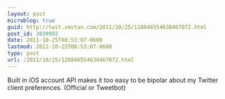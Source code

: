 ```yaml
---
layout: post
microblog: true
guid: http://twit.vmstan.com/2011/10/25/128846554638467072.html
post_id: 3039992
date: 2011-10-25T08:53:07-0600
lastmod: 2011-10-25T08:53:07-0600
type: post
url: /2011/10/25/128846554638467072.html
---
```

Built in iOS account API makes it too easy to be bipolar about my Twitter client preferences. (Official or Tweetbot)
